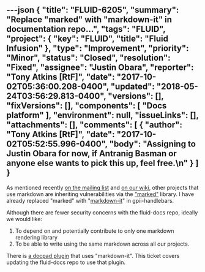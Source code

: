 ---json
{
  "title": "FLUID-6205",
  "summary": "Replace \"marked\" with \"markdown-it\" in documentation repo...",
  "tags": "FLUID",
  "project": {
    "key": "FLUID",
    "title": "Fluid Infusion"
  },
  "type": "Improvement",
  "priority": "Minor",
  "status": "Closed",
  "resolution": "Fixed",
  "assignee": "Justin Obara",
  "reporter": "Tony Atkins [RtF]",
  "date": "2017-10-02T05:36:00.208-0400",
  "updated": "2018-05-24T03:56:29.813-0400",
  "versions": [],
  "fixVersions": [],
  "components": [
    "Docs platform"
  ],
  "environment": null,
  "issueLinks": [],
  "attachments": [],
  "comments": [
    {
      "author": "Tony Atkins [RtF]",
      "date": "2017-10-02T05:52:55.996-0400",
      "body": "Assigning to Justin Obara for now, if Antranig Basman or anyone else wants to pick this up, feel free.\n"
    }
  ]
}
---
As mentioned recently [on the mailing list](https://lists.gpii.net/pipermail/architecture/2017-September/004657.html) and [on our wiki](http://wiki.gpii.net/w/Technology_Evaluation_-_Rendering_Markdown), other projects that use markdown are inheriting vulnerabilities via the ["marked"](https://snyk.io/vuln/npm:marked) library.  I have already replaced "marked" with "[markdown-it](https://github.com/markdown-it/markdown-it)" in gpii-handlebars.

Although there are fewer security concerns with the fluid-docs repo, ideally we would like:

1. To depend on and potentially contribute to only one markdown rendering library
2. To be able to write using the same markdown  across all our projects.

There is [a docpad plugin](https://github.com/tbusser/docpad-plugin-markit) that uses "markdown-it".  This ticket covers updating the fluid-docs repo to use that plugin.

        